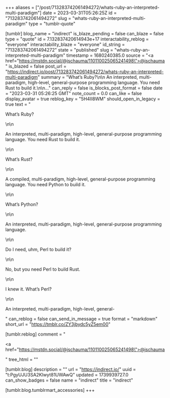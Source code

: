 +++
aliases = ["/post/713283742061494272/whats-ruby-an-interpreted-multi-paradigm"]
date = 2023-03-31T05:26:25Z
id = "713283742061494272"
slug = "whats-ruby-an-interpreted-multi-paradigm"
type = "tumblr-quote"

[tumblr]
blog_name = "indirect"
is_blaze_pending = false
can_blaze = false
type = "quote"
id = 7.132837420614943e+17
interactability_reblog = "everyone"
interactability_blaze = "everyone"
id_string = "713283742061494272"
state = "published"
slug = "whats-ruby-an-interpreted-multi-paradigm"
timestamp = 1680240385.0
source = "<a href=\"https://mstdn.social/@jschauma/110110025065241498\">@jschauma</a>"
is_blazed = false
post_url = "https://indirect.io/post/713283742061494272/whats-ruby-an-interpreted-multi-paradigm"
summary = "What’s Ruby?\n\n An interpreted, multi-paradigm, high-level, general-purpose programming language. You need Rust to build it.\n\n..."
can_reply = false
is_blocks_post_format = false
date = "2023-03-31 05:26:25 GMT"
note_count = 0.0
can_like = false
display_avatar = true
reblog_key = "5H4II8WM"
should_open_in_legacy = true
text = "<p>What&rsquo;s Ruby?</p>\n\n<p>An interpreted, multi-paradigm, high-level, general-purpose programming language. You need Rust to build it.</p>\n\n<p>What&rsquo;s Rust?</p>\n\n<p>A compiled, multi-paradigm, high-level, general-purpose programming language. You need Python to build it.</p>\n\n<p>What&rsquo;s Python?</p>\n\n<p>An interpreted, multi-paradigm, high-level, general-purpose programming language.</p>\n\n<p>Do I need, uhm, Perl to build it?</p>\n\n<p>No, but you need Perl to build Rust.</p>\n\n<p>I knew it. What&rsquo;s Perl?</p>\n\n<p>An interpreted, multi-paradigm, high-level, general-</p>"
can_reblog = false
can_send_in_message = true
format = "markdown"
short_url = "https://tmblr.co/ZY3jbydc5yZ5em00"

[tumblr.reblog]
comment = "<p><a href=\"https://mstdn.social/@jschauma/110110025065241498\">@jschauma</a></p>"
tree_html = ""

[tumblr.blog]
description = ""
url = "https://indirect.io/"
uuid = "t:PgyUJU3SA2Klwyt81UWAwQ"
updated = 1739939727.0
can_show_badges = false
name = "indirect"
title = "indirect"

[tumblr.blog.tumblrmart_accessories]
+++
